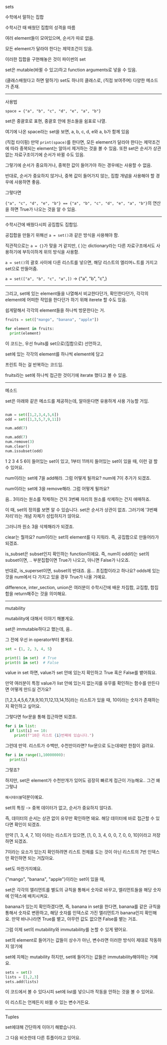 sets

수학에서 말하는 집합

수학시간 때 배웠던 집합의 성격을 따름

여러 element들이 모여있으며, 순서가 따로 없음.

모든 element가 달라야 한다는 제약조건이 있음.

이러한 집합을 구현해놓은 것이 파이썬의 set

set은 mutable(바뀔 수 있고)하고 function arguments로 넣을 수 있음.

(클래스배웠다고 하면 말하기) set도 하나의 클래스로, (직접 보여주며) 다양한 메소드가 존재.

---

사용법

`space = {"a", "b", "c", "d", "e", "a", "b"}`

set은 중괄호로 표현, 중괄호 안에 원소들을 쉼표로 나열.

여기에 나온 space라는 set을 보면, a, b, c, d, e와 a, b가 함께 있음

(직접 타이핑) 만약 `print(space)`를 한다면, 모든 element가 달라야 한다는 제약조건에 따라 중복되는 element는 알아서 제거하는 것을 볼 수 있음. 또한 set은 순서가 상관 없는 자료구조이기에 순서가 바뀔 수도 있음.

그렇기에 순서가 중요하거나, 중복한 값이 들어가야 하는 경우에는 사용할 수 없음.

반대로, 순서가 중요하지 않거나, 중복 값이 들어가지 않는, 집합 개념을 사용해야 할 경우에 사용하면 좋음.

그렇다면

`{"a", "c", "d", "e", "b"} == {"a", "b", "c", "d", "e", "a", "b"}`의 연산을 하면 True가 나오는 것을 알 수 있음.

---

수학시간에 배웠다시피 공집합도 집합임.

공집합을 만들기 위해선 `a = set()`과 같은 방식을 사용해야 함.

직관적으로는 `a = {}`가 맞을 거 같지만, { }는 dictionary라는 다른 자료구조에서도 사용하기에 부득이하게 위의 방식을 사용함.

`a = set()`의 괄호 사이에 다른 리스트를 넣으면, 해당 리스트의 엘리머ㄴ트를 가지고 set으로 만들어줌.

`a = set(["a", "b", "c", "a",])` -> {"a", "b", "c",}

---

그리고, set에 있는 element들을 나열해서 비교한다던가, 확인한다던가, 각각의 element에 어떠한 작업을 한다던가 하기 위해 iterete 할 수도 있음.

쉽게말해서 각각의 element들을 하나씩 방문한다는 거.

```python
fruits = set(["mango", "banana", "apple"])

for element in fruits:
  print(element)
```

이 코드는, 우선 fruits를 set으로(집합으로) 선언하고,

set에 있는 각각의 element를 하나씩 element에 담고

프린트 하는 걸 반복하는 코드임.

fruits라는 set에 하나씩 접근한 것이기에 iterate 했다고 볼 수 있음.

---

메소드

set은 아래와 같은 메소드를 제공하는데, 알아둔다면 유용하게 사용 가능할 거임.

```python

num = set([1,2,3,4,5,6])
odd = set([1,3,5,7,9,11])

num.add(7)

num.add(7)
num.remove(3)
num.clear()
num.issubset(odd)

```

1 2 3 4 5 6이 들어있는 set이 있고, 1부터 11까지 들어있는 set이 있을 때, 이런 걸 할 수 있어요.

num이라는 set에 7을 add해라. 그럼 어떻게 될까요? num에 7이 추가가 되겠죠.

num이라는 set에 3을 remove해라. 그럼 어떻게 될까요?

음.. 3이라는 원소를 작제하는 건지 3번째 자리의 원소를 삭제하는 건지 애매하죠.

이 때, set의 정의를 보면 알 수 있습니다. set은 순서가 상관이 없죠. 그러기에 '3번째 자리'라는 개념 자체가 성립하지가 않아요.

그러니까 원소 3을 삭제해라가 되겠죠.

clear는 뭘까요? num이라는 set의 element를 다 지워라. 즉, 공집합으로 만들어라가 되겠죠.

is_subset은 subset인지 확인하는 function이에요. 즉, num이 odd라는 set의 subset이면, .. 부분집합이면 True가 나오고, 아니면 False가 나오죠.

반대로, is_superset이면, subset의 반대죠. 음... 초집합이라고 하나요? odds에 있는 것을 num에서 다 가지고 있을 경우 True가 나올 거예요.

difference, inter_section, union은 여러분이 수학시간에 배운 차집합, 교집합, 합집합을 return해주는 것을 의미해요.

---

mutability

mutability에 대해서 이야기 해볼게요.

set은 immutable하다고 했는데, 음..

그 전에 우선 in operator부터 볼게요.

```python
set = {1, 2, 3, 4, 5}

print(1 in set)  # True
print(6 in set)  # False
```

value in set 하면, value가 set 안에 있는지 확인하고 True 혹은 False를 뱉어줘요.

만약 여러분이 특정 value가 list 안에 있는지 없는지를 유무를 확인하는 함수를 만든다면 어떻게 만드실 건가요?

[1,2,3,4,5,6,7,8,9,10,11,12,13,14,15]라는 리스트가 있을 때, 10이라는 숫자가 존재하는지 확인하고 싶어요.

그렇다면 for문을 통해 접근하면 되겠죠.

```python
for i in list:
  if list[i] == 10:
    print(f"10은 리스트 {i}번째에 있습니다.")
```

그런데 만약. 리스트가 수백만, 수천만이라면? for문으로 도는데에만 한참이 걸려요.

```python
for i in range(1,10000000):
  print(i)
```

그렇죠?

하지만, set은 element가 수천만개가 있어도 굉장히 빠르게 접근이 가능해요.. 그건 왜 그렇냐

`해시테이블`덕분이예요.

set의 특징 -> 중복 데이터가 없고, 순서가 중요하지 않다죠.

즉, 데이터의 순서는 상관 없이 유무만 확인하면 돼요. 해당 데이터에 바로 접근할 수 있다면 확인이 되겠죠.

만약 [1, 3, 4, 7, 10] 이라는 리스트가 있으면, [1, 0, 3, 4, 0, 0, 7, 0, 0, 10]이라고 저장하면 되겠죠.

7이라는 요소가 있는지 확인하려면 리스트 전체를 도는 것이 아닌 리스트의 7번 인덱스만 확인하면 되는 거잖아요.

set도 마찬가지예요.

{"mango", "banana", "apple"}이라는 set이 있을 때,

set은 각각의 엘리먼트를 별도의 규칙을 통해서 숫자로 바꾸고, 엘리먼트들을 해당 숫자에 인덱스에 배치시켜요.

banana가 있는지 확인하겠다면, 즉, banana in set을 한다면, banana를 같은 규칙을 통해서 숫자로 변환하고, 해당 숫자를 인덱스로 가진 엘리먼트가 banana인지 확인해요. 만약 바나나라면 True를 뱉고, 아무런 값도 없으면 False를 뱉는 거죠.

그럼 이제 set의 mutability와 immutability를 논할 수 있게 됐어요.

set의 element로 들어가는 값들이 상수가 아닌, 변수라면 이러한 방식이 제대로 작동하지 않기에

set에 자체는 mutability 하지만, set에 들어가는 값들은 immutability해야하는 거예요.

```python
sets = set()
lists = [1,2,3]
sets.add(lists)
```

이 코드에서 볼 수 있다시피 set에 list를 넣으니까 작동을 안하는 것을 볼 수 있어요.

이 리스트는 언제든지 바뀔 수 있는 변수거든요.

---

Tuples

set에대해 간단하게 이야기 해봤습니다.

그 다음 비슷한데 다른 튜플이라고 있어요.
